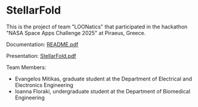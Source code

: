 # StellarFold
This is the project of team "LOONatics" that participated in the hackathon "NASA Space Apps Challenge 2025" at Piraeus, Greece.

Documentation: [README.pdf](./README.pdf)

Presentation: [StellarFold.pdf](./StellarFold.pdf)

Team Members:
- Evangelos Mitikas, graduate student at the Department of Electrical and Electronics Engineering
- Ioanna Floraki, undergraduate student at the Department of Biomedical Engineering
